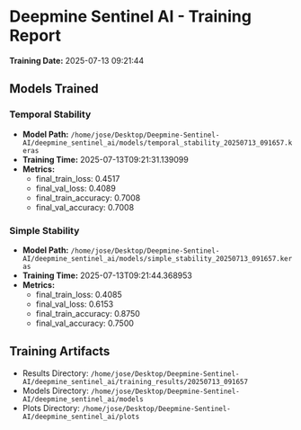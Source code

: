 # Deepmine Sentinel AI - Training Report

**Training Date:** 2025-07-13 09:21:44

## Models Trained

### Temporal Stability

- **Model Path:** `/home/jose/Desktop/Deepmine-Sentinel-AI/deepmine_sentinel_ai/models/temporal_stability_20250713_091657.keras`
- **Training Time:** 2025-07-13T09:21:31.139099
- **Metrics:**
  - final_train_loss: 0.4517
  - final_val_loss: 0.4089
  - final_train_accuracy: 0.7008
  - final_val_accuracy: 0.7008

### Simple Stability

- **Model Path:** `/home/jose/Desktop/Deepmine-Sentinel-AI/deepmine_sentinel_ai/models/simple_stability_20250713_091657.keras`
- **Training Time:** 2025-07-13T09:21:44.368953
- **Metrics:**
  - final_train_loss: 0.4085
  - final_val_loss: 0.6153
  - final_train_accuracy: 0.8750
  - final_val_accuracy: 0.7500

## Training Artifacts

- Results Directory: `/home/jose/Desktop/Deepmine-Sentinel-AI/deepmine_sentinel_ai/training_results/20250713_091657`
- Models Directory: `/home/jose/Desktop/Deepmine-Sentinel-AI/deepmine_sentinel_ai/models`
- Plots Directory: `/home/jose/Desktop/Deepmine-Sentinel-AI/deepmine_sentinel_ai/plots`
